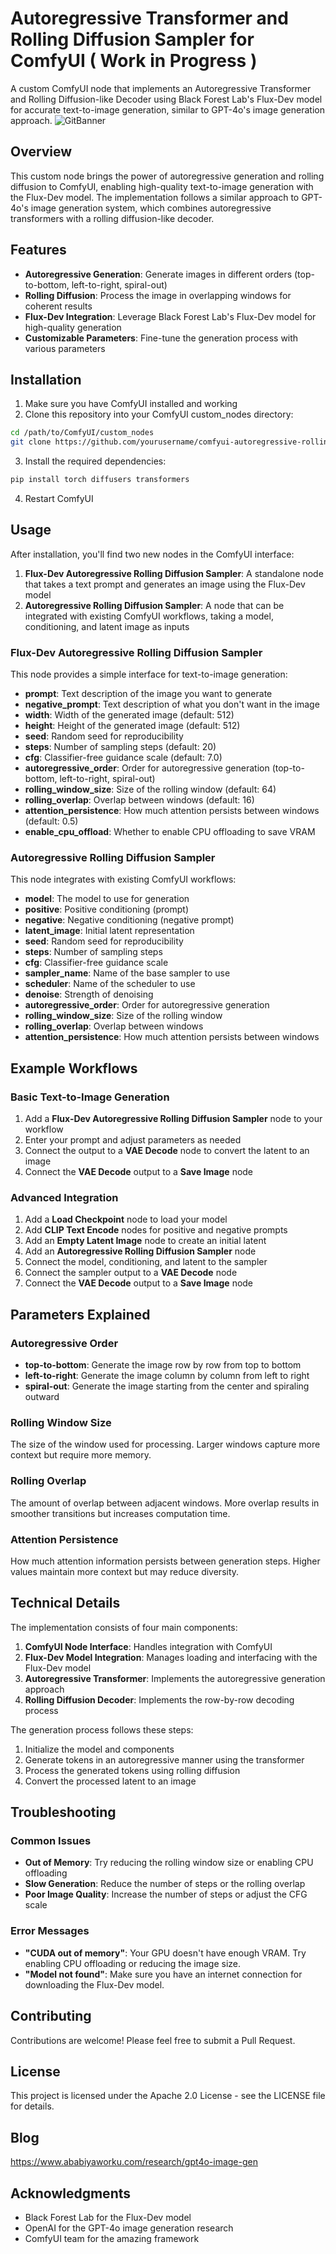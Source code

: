 # Autoregressive Transformer and Rolling Diffusion Sampler for ComfyUI ( Work in Progress )

A custom ComfyUI node that implements an Autoregressive Transformer and Rolling Diffusion-like Decoder using Black Forest Lab's Flux-Dev model for accurate text-to-image generation, similar to GPT-4o's image generation approach.
![GitBanner](https://github.com/user-attachments/assets/9ed09756-6fdb-4d35-89e7-a821adead9ca)

## Overview

This custom node brings the power of autoregressive generation and rolling diffusion to ComfyUI, enabling high-quality text-to-image generation with the Flux-Dev model. The implementation follows a similar approach to GPT-4o's image generation system, which combines autoregressive transformers with a rolling diffusion-like decoder.

## Features

- **Autoregressive Generation**: Generate images in different orders (top-to-bottom, left-to-right, spiral-out)
- **Rolling Diffusion**: Process the image in overlapping windows for coherent results
- **Flux-Dev Integration**: Leverage Black Forest Lab's Flux-Dev model for high-quality generation
- **Customizable Parameters**: Fine-tune the generation process with various parameters

## Installation

1. Make sure you have ComfyUI installed and working
2. Clone this repository into your ComfyUI custom_nodes directory:

```bash
cd /path/to/ComfyUI/custom_nodes
git clone https://github.com/yourusername/comfyui-autoregressive-rolling-diffusion.git
```

3. Install the required dependencies:

```bash
pip install torch diffusers transformers
```

4. Restart ComfyUI

## Usage

After installation, you'll find two new nodes in the ComfyUI interface:

1. **Flux-Dev Autoregressive Rolling Diffusion Sampler**: A standalone node that takes a text prompt and generates an image using the Flux-Dev model
2. **Autoregressive Rolling Diffusion Sampler**: A node that can be integrated with existing ComfyUI workflows, taking a model, conditioning, and latent image as inputs

### Flux-Dev Autoregressive Rolling Diffusion Sampler

This node provides a simple interface for text-to-image generation:

- **prompt**: Text description of the image you want to generate
- **negative_prompt**: Text description of what you don't want in the image
- **width**: Width of the generated image (default: 512)
- **height**: Height of the generated image (default: 512)
- **seed**: Random seed for reproducibility
- **steps**: Number of sampling steps (default: 20)
- **cfg**: Classifier-free guidance scale (default: 7.0)
- **autoregressive_order**: Order for autoregressive generation (top-to-bottom, left-to-right, spiral-out)
- **rolling_window_size**: Size of the rolling window (default: 64)
- **rolling_overlap**: Overlap between windows (default: 16)
- **attention_persistence**: How much attention persists between windows (default: 0.5)
- **enable_cpu_offload**: Whether to enable CPU offloading to save VRAM

### Autoregressive Rolling Diffusion Sampler

This node integrates with existing ComfyUI workflows:

- **model**: The model to use for generation
- **positive**: Positive conditioning (prompt)
- **negative**: Negative conditioning (negative prompt)
- **latent_image**: Initial latent representation
- **seed**: Random seed for reproducibility
- **steps**: Number of sampling steps
- **cfg**: Classifier-free guidance scale
- **sampler_name**: Name of the base sampler to use
- **scheduler**: Name of the scheduler to use
- **denoise**: Strength of denoising
- **autoregressive_order**: Order for autoregressive generation
- **rolling_window_size**: Size of the rolling window
- **rolling_overlap**: Overlap between windows
- **attention_persistence**: How much attention persists between windows

## Example Workflows

### Basic Text-to-Image Generation

1. Add a **Flux-Dev Autoregressive Rolling Diffusion Sampler** node to your workflow
2. Enter your prompt and adjust parameters as needed
3. Connect the output to a **VAE Decode** node to convert the latent to an image
4. Connect the **VAE Decode** output to a **Save Image** node

### Advanced Integration

1. Add a **Load Checkpoint** node to load your model
2. Add **CLIP Text Encode** nodes for positive and negative prompts
3. Add an **Empty Latent Image** node to create an initial latent
4. Add an **Autoregressive Rolling Diffusion Sampler** node
5. Connect the model, conditioning, and latent to the sampler
6. Connect the sampler output to a **VAE Decode** node
7. Connect the **VAE Decode** output to a **Save Image** node

## Parameters Explained

### Autoregressive Order

- **top-to-bottom**: Generate the image row by row from top to bottom
- **left-to-right**: Generate the image column by column from left to right
- **spiral-out**: Generate the image starting from the center and spiraling outward

### Rolling Window Size

The size of the window used for processing. Larger windows capture more context but require more memory.

### Rolling Overlap

The amount of overlap between adjacent windows. More overlap results in smoother transitions but increases computation time.

### Attention Persistence

How much attention information persists between generation steps. Higher values maintain more context but may reduce diversity.

## Technical Details

The implementation consists of four main components:

1. **ComfyUI Node Interface**: Handles integration with ComfyUI
2. **Flux-Dev Model Integration**: Manages loading and interfacing with the Flux-Dev model
3. **Autoregressive Transformer**: Implements the autoregressive generation approach
4. **Rolling Diffusion Decoder**: Implements the row-by-row decoding process

The generation process follows these steps:

1. Initialize the model and components
2. Generate tokens in an autoregressive manner using the transformer
3. Process the generated tokens using rolling diffusion
4. Convert the processed latent to an image

## Troubleshooting

### Common Issues

- **Out of Memory**: Try reducing the rolling window size or enabling CPU offloading
- **Slow Generation**: Reduce the number of steps or the rolling overlap
- **Poor Image Quality**: Increase the number of steps or adjust the CFG scale

### Error Messages

- **"CUDA out of memory"**: Your GPU doesn't have enough VRAM. Try enabling CPU offloading or reducing the image size.
- **"Model not found"**: Make sure you have an internet connection for downloading the Flux-Dev model.

## Contributing

Contributions are welcome! Please feel free to submit a Pull Request.

## License

This project is licensed under the Apache 2.0 License - see the LICENSE file for details.

## Blog
https://www.ababiyaworku.com/research/gpt4o-image-gen

## Acknowledgments

- Black Forest Lab for the Flux-Dev model
- OpenAI for the GPT-4o image generation research
- ComfyUI team for the amazing framework
